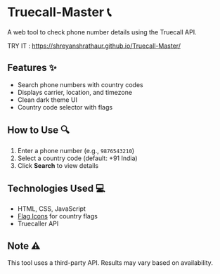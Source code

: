 # Truecall-Master 📞

A web tool to check phone number details using the Truecall API.  

TRY IT : https://shreyanshrathaur.github.io/Truecall-Master/


## Features ✨
- Search phone numbers with country codes
- Displays carrier, location, and timezone
- Clean dark theme UI
- Country code selector with flags

## How to Use 🔍
1. Enter a phone number (e.g., `9876543210`)
2. Select a country code (default: +91 India)
3. Click **Search** to view details

## Technologies Used 💻
- HTML, CSS, JavaScript
- [Flag Icons](https://github.com/lipis/flag-icons) for country flags
- Truecaller API

## Note ⚠️
This tool uses a third-party API. Results may vary based on availability.

